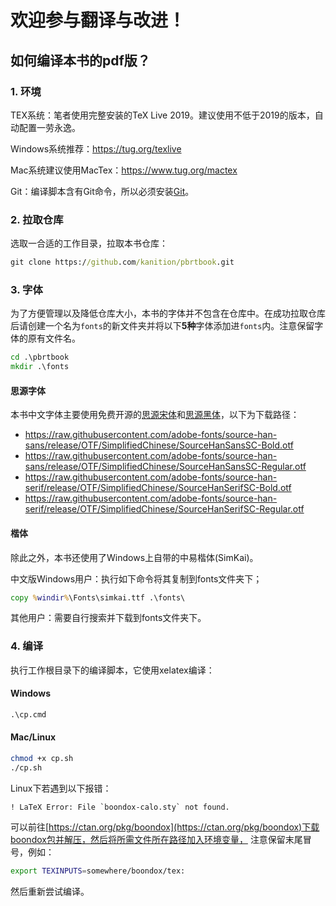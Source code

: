 # 欢迎参与翻译与改进！

## 如何编译本书的pdf版？
### 1. 环境
TEX系统：笔者使用完整安装的TeX Live 2019。建议使用不低于2019的版本，自动配置一劳永逸。

Windows系统推荐：https://tug.org/texlive

Mac系统建议使用MacTex：https://www.tug.org/mactex

Git：编译脚本含有Git命令，所以必须安装[Git](https://git-scm.com)。
### 2. 拉取仓库
选取一合适的工作目录，拉取本书仓库：
```cmd
git clone https://github.com/kanition/pbrtbook.git
```
### 3. 字体
为了方便管理以及降低仓库大小，本书的字体并不包含在仓库中。在成功拉取仓库后请创建一个名为`fonts`的新文件夹并将以下**5种**字体添加进`fonts`内。注意保留字体的原有文件名。

```cmd
cd .\pbrtbook
mkdir .\fonts
```

#### 思源字体
本书中文字体主要使用免费开源的[思源宋体](https://github.com/adobe-fonts/source-han-serif)和[思源黑体](https://github.com/adobe-fonts/source-han-sans)，以下为下载路径：

- https://raw.githubusercontent.com/adobe-fonts/source-han-sans/release/OTF/SimplifiedChinese/SourceHanSansSC-Bold.otf
- https://raw.githubusercontent.com/adobe-fonts/source-han-sans/release/OTF/SimplifiedChinese/SourceHanSansSC-Regular.otf
- https://raw.githubusercontent.com/adobe-fonts/source-han-serif/release/OTF/SimplifiedChinese/SourceHanSerifSC-Bold.otf
- https://raw.githubusercontent.com/adobe-fonts/source-han-serif/release/OTF/SimplifiedChinese/SourceHanSerifSC-Regular.otf

#### 楷体
除此之外，本书还使用了Windows上自带的中易楷体(SimKai)。

中文版Windows用户：执行如下命令将其复制到fonts文件夹下；
```cmd
copy %windir%\Fonts\simkai.ttf .\fonts\
```
其他用户：需要自行搜索并下载到fonts文件夹下。

### 4. 编译
执行工作根目录下的编译脚本，它使用xelatex编译：
#### Windows
```cmd
.\cp.cmd
```

#### Mac/Linux
```bash
chmod +x cp.sh
./cp.sh
```
Linux下若遇到以下报错：
```
! LaTeX Error: File `boondox-calo.sty` not found.
```
可以前往[https://ctan.org/pkg/boondox](https://ctan.org/pkg/boondox)下载boondox包并解压，然后将所需文件所在路径加入环境变量，
注意保留末尾冒号，例如：
```bash
export TEXINPUTS=somewhere/boondox/tex:
```
然后重新尝试编译。